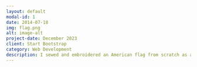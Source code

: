 ```yaml
---
layout: default
modal-id: 1
date: 2014-07-18
img: flag.png
alt: image-alt
project-date: December 2023
client: Start Bootstrap
category: Web Development
description: I sewed and embroidered an American flag from scratch as a Christmas gift. I used a high quality cotton duck canvas and used a slightly darker red and blue than is traditionally used, which I think looks nice as a display flag. It took me attempting a couple tiny flags and one full size nylon flag to get comfortable with my ability to sew neatly and in straight lines, though this flag is still not perfect. For the 13 stars on the canton (the blue rectangle), I used an embroidery machine. The embroidery field on my machine is somewhat small, so I had to do each star individually, readjusting the position and rotation for each star. I then attached the finished canton to the rest of the flags and added a header with grommets and year embroidered.
---
```

